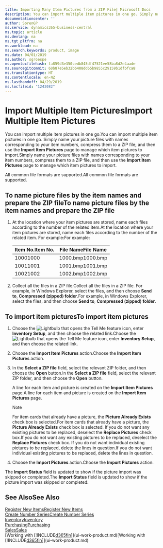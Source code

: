 ```yaml
---
title: Importing Many Item Pictures from a ZIP File| Microsoft Docs
description: You can import multiple item pictures in one go. Simply name your picture files with names corresponding to your item numbers, compress them to a zip file, and then use the Import Item Pictures page to manage which item pictures to import.
documentationcenter: ''
author: SorenGP
ms.service: dynamics365-business-central
ms.topic: article
ms.devlang: na
ms.tgt_pltfrm: na
ms.workload: na
ms.search.keywords: product, image
ms.date: 04/01/2019
ms.author: sgroespe
ms.openlocfilehash: fa859d3e350cedb845df47521ee58ba8d2e4aade
ms.sourcegitcommit: 60b87e5eb32bb408dd65b9855c29159b1dfbfca8
ms.translationtype: HT
ms.contentlocale: en-NZ
ms.lasthandoff: 04/29/2019
ms.locfileid: "1243082"
---
```

# <a name="import-multiple-item-pictures"></a><span data-ttu-id="c69a1-104">Import Multiple Item Pictures</span><span class="sxs-lookup"><span data-stu-id="c69a1-104">Import Multiple Item Pictures</span></span>
<span data-ttu-id="c69a1-105">You can import multiple item pictures in one go.</span><span class="sxs-lookup"><span data-stu-id="c69a1-105">You can import multiple item pictures in one go.</span></span> <span data-ttu-id="c69a1-106">Simply name your picture files with names corresponding to your item numbers, compress them to a ZIP file, and then use the **Import Item Pictures** page to manage which item pictures to import.</span><span class="sxs-lookup"><span data-stu-id="c69a1-106">Simply name your picture files with names corresponding to your item numbers, compress them to a ZIP file, and then use the **Import Item Pictures** page to manage which item pictures to import.</span></span>

<span data-ttu-id="c69a1-107">All common file formats are supported.</span><span class="sxs-lookup"><span data-stu-id="c69a1-107">All common file formats are supported.</span></span>

## <a name="to-name-picture-files-by-the-item-names-and-prepare-the-zip-file"></a><span data-ttu-id="c69a1-108">To name picture files by the item names and prepare the ZIP file</span><span class="sxs-lookup"><span data-stu-id="c69a1-108">To name picture files by the item names and prepare the ZIP file</span></span>
1. <span data-ttu-id="c69a1-109">At the location where your item pictures are stored, name each files according to the number of the related item.</span><span class="sxs-lookup"><span data-stu-id="c69a1-109">At the location where your item pictures are stored, name each files according to the number of the related item.</span></span> <span data-ttu-id="c69a1-110">For example:</span><span class="sxs-lookup"><span data-stu-id="c69a1-110">For example:</span></span>

    |<span data-ttu-id="c69a1-111">Item No.</span><span class="sxs-lookup"><span data-stu-id="c69a1-111">Item No.</span></span>|<span data-ttu-id="c69a1-112">File Name</span><span class="sxs-lookup"><span data-stu-id="c69a1-112">File Name</span></span>|
    |-|-|
    |<span data-ttu-id="c69a1-113">1000</span><span class="sxs-lookup"><span data-stu-id="c69a1-113">1000</span></span>|<span data-ttu-id="c69a1-114">1000.bmp</span><span class="sxs-lookup"><span data-stu-id="c69a1-114">1000.bmp</span></span>|
    |<span data-ttu-id="c69a1-115">1001</span><span class="sxs-lookup"><span data-stu-id="c69a1-115">1001</span></span>|<span data-ttu-id="c69a1-116">1001.bmp</span><span class="sxs-lookup"><span data-stu-id="c69a1-116">1001.bmp</span></span>|
    |<span data-ttu-id="c69a1-117">1002</span><span class="sxs-lookup"><span data-stu-id="c69a1-117">1002</span></span>|<span data-ttu-id="c69a1-118">1002.bmp</span><span class="sxs-lookup"><span data-stu-id="c69a1-118">1002.bmp</span></span>|

2. <span data-ttu-id="c69a1-119">Collect all the files in a ZIP file.</span><span class="sxs-lookup"><span data-stu-id="c69a1-119">Collect all the files in a ZIP file.</span></span> <span data-ttu-id="c69a1-120">For example, in Windows Explorer, select the files, and then choose **Send to**, **Compressed (zipped) folder**.</span><span class="sxs-lookup"><span data-stu-id="c69a1-120">For example, in Windows Explorer, select the files, and then choose **Send to**, **Compressed (zipped) folder**.</span></span>     

## <a name="to-import-item-pictures"></a><span data-ttu-id="c69a1-121">To import item pictures</span><span class="sxs-lookup"><span data-stu-id="c69a1-121">To import item pictures</span></span>
1. <span data-ttu-id="c69a1-122">Choose the ![Lightbulb that opens the Tell Me feature](media/ui-search/search_small.png "Tell me what you want to do") icon, enter **Inventory Setup**, and then choose the related link.</span><span class="sxs-lookup"><span data-stu-id="c69a1-122">Choose the ![Lightbulb that opens the Tell Me feature](media/ui-search/search_small.png "Tell me what you want to do") icon, enter **Inventory Setup**, and then choose the related link.</span></span>
2. <span data-ttu-id="c69a1-123">Choose the **Import Item Pictures** action.</span><span class="sxs-lookup"><span data-stu-id="c69a1-123">Choose the **Import Item Pictures** action.</span></span>
3. <span data-ttu-id="c69a1-124">In the **Select a ZIP file** field, select the relevant ZIP folder, and then choose the **Open** button.</span><span class="sxs-lookup"><span data-stu-id="c69a1-124">In the **Select a ZIP file** field, select the relevant ZIP folder, and then choose the **Open** button.</span></span>

    <span data-ttu-id="c69a1-125">A line for each item and picture is created on the **Import Item Pictures** page.</span><span class="sxs-lookup"><span data-stu-id="c69a1-125">A line for each item and picture is created on the **Import Item Pictures** page.</span></span>

    > [!NOTE]
    > <span data-ttu-id="c69a1-126">For item cards that already have a picture, the **Picture Already Exists** check box is selected.</span><span class="sxs-lookup"><span data-stu-id="c69a1-126">For item cards that already have a picture, the **Picture Already Exists** check box is selected.</span></span> <span data-ttu-id="c69a1-127">If you do not want any existing pictures to be replaced, deselect the **Replace Pictures** check box.</span><span class="sxs-lookup"><span data-stu-id="c69a1-127">If you do not want any existing pictures to be replaced, deselect the **Replace Pictures** check box.</span></span> <span data-ttu-id="c69a1-128">If you do not want individual existing pictures to be replaced, delete the lines in question.</span><span class="sxs-lookup"><span data-stu-id="c69a1-128">If you do not want individual existing pictures to be replaced, delete the lines in question.</span></span>

3. <span data-ttu-id="c69a1-129">Choose the **Import Pictures** action.</span><span class="sxs-lookup"><span data-stu-id="c69a1-129">Choose the **Import Pictures** action.</span></span>

<span data-ttu-id="c69a1-130">The **Import Status** field is updated to show if the picture import was skipped or completed.</span><span class="sxs-lookup"><span data-stu-id="c69a1-130">The **Import Status** field is updated to show if the picture import was skipped or completed.</span></span>       

## <a name="see-also"></a><span data-ttu-id="c69a1-131">See Also</span><span class="sxs-lookup"><span data-stu-id="c69a1-131">See Also</span></span>
[<span data-ttu-id="c69a1-132">Register New Items</span><span class="sxs-lookup"><span data-stu-id="c69a1-132">Register New Items</span></span>](inventory-how-register-new-items.md)  
[<span data-ttu-id="c69a1-133">Create Number Series</span><span class="sxs-lookup"><span data-stu-id="c69a1-133">Create Number Series</span></span>](ui-create-number-series.md)  
[<span data-ttu-id="c69a1-134">Inventory</span><span class="sxs-lookup"><span data-stu-id="c69a1-134">Inventory</span></span>](inventory-manage-inventory.md)  
[<span data-ttu-id="c69a1-135">Purchasing</span><span class="sxs-lookup"><span data-stu-id="c69a1-135">Purchasing</span></span>](purchasing-manage-purchasing.md)  
[<span data-ttu-id="c69a1-136">Sales</span><span class="sxs-lookup"><span data-stu-id="c69a1-136">Sales</span></span>](sales-manage-sales.md)  
<span data-ttu-id="c69a1-137">[Working with [!INCLUDE[d365fin](includes/d365fin_md.md)]](ui-work-product.md)</span><span class="sxs-lookup"><span data-stu-id="c69a1-137">[Working with [!INCLUDE[d365fin](includes/d365fin_md.md)]](ui-work-product.md)</span></span>
